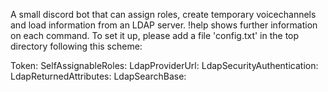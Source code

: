 A small discord bot that can assign roles, create temporary voicechannels and load information from an LDAP server.
!help shows further information on each command.
To set it up, please add a file 'config.txt' in the top directory following this scheme:

Token:<Token>
SelfAssignableRoles:<Comma separated list of self-assignable roles>
LdapProviderUrl:
LdapSecurityAuthentication:
LdapReturnedAttributes:
LdapSearchBase:
